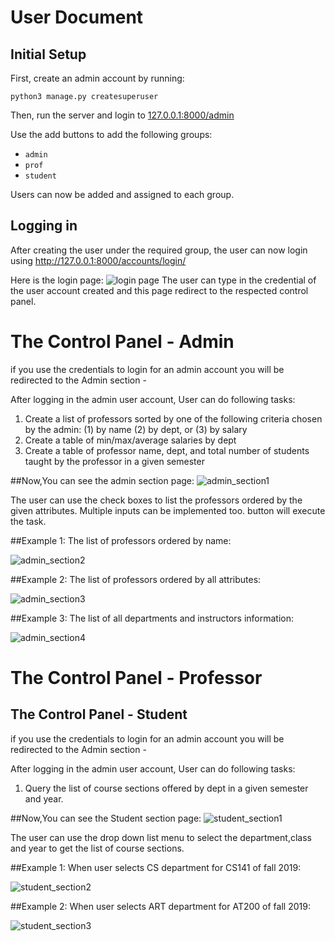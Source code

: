 # User Document

## Initial Setup

First, create an admin account by running:

`python3 manage.py createsuperuser`

Then, run the server and login to [127.0.0.1:8000/admin](127.0.0.1:8000/admin)

Use the add buttons to add the following groups:

- `admin`
- `prof`
- `student`

Users can now be added and assigned to each group.



## Logging in
After creating the user under the required group, the user can now login using http://127.0.0.1:8000/accounts/login/ 

Here is the login page:
![login page](images/login_new.PNG)
The user can type in the credential of the user account created and this page redirect to the respected control panel.


# The Control Panel - Admin
if you use the credentials to login for an admin account you will be redirected to the Admin section -

After logging in the admin user account, User can do following tasks:
1. Create a list of professors sorted by one of the following criteria chosen by the admin: (1) by name (2) by dept, or (3) by salary
2. Create a table of min/max/average salaries by dept
3. Create a table of professor name, dept, and total number of students taught by the professor in a given semester
   
##Now,You can see the admin section page:
![admin_section1](images/admin_sec.PNG)

The user can use the check boxes to list the professors ordered by the given attributes. Multiple inputs can be implemented too.
button will execute the task.

##Example 1: The list of professors ordered by name:

![admin_section2](images/admin_new1.PNG)

##Example 2: The list of professors ordered by all attributes:

![admin_section3](images/admin_new2.PNG)

##Example 3: The list of all departments and instructors information:

![admin_section4](images/admin_new3.PNG)

# The Control Panel - Professor

## The Control Panel - Student

if you use the credentials to login for an admin account you will be redirected to the Admin section -

After logging in the admin user account, User can do following tasks:
1. Query the list of course sections offered by dept in a given semester and year.

##Now,You can see the Student section page:
![student_section1](images/student_section1.png)

The user can use the drop down list menu to select the department,class and year to get the list of course sections.

##Example 1: When user selects CS department for CS141 of fall 2019:

![student_section2](images/student_section2.png)

##Example 2: When user selects ART department for AT200 of fall 2019:

![student_section3](images/student_section3.png)
